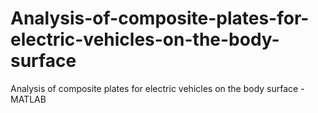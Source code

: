 # Analysis-of-composite-plates-for-electric-vehicles-on-the-body-surface
Analysis of composite plates for electric vehicles on the body surface - MATLAB
